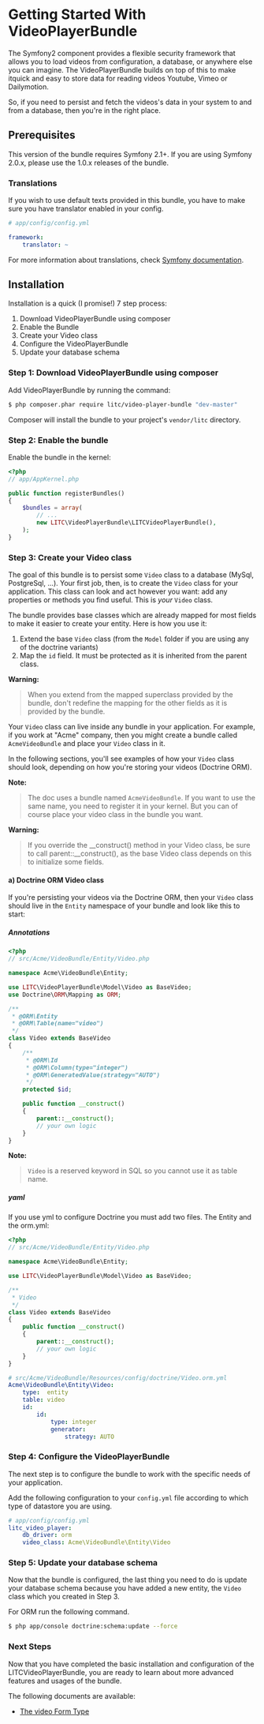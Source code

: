 Getting Started With VideoPlayerBundle
======================================

The Symfony2 component provides a flexible security framework that
allows you to load videos from configuration, a database, or anywhere else
you can imagine. The VideoPlayerBundle builds on top of this to make itquick
and easy to store data for reading videos Youtube, Vimeo or Dailymotion.

So, if you need to persist and fetch the videos's data in your system to
and from a database, then you're in the right place.

## Prerequisites

This version of the bundle requires Symfony 2.1+. If you are using Symfony
2.0.x, please use the 1.0.x releases of the bundle.

### Translations

If you wish to use default texts provided in this bundle, you have to make
sure you have translator enabled in your config.

``` yaml
# app/config/config.yml

framework:
    translator: ~
```

For more information about translations, check [Symfony documentation](http://symfony.com/doc/current/book/translation.html).

## Installation

Installation is a quick (I promise!) 7 step process:

1. Download VideoPlayerBundle using composer
2. Enable the Bundle
3. Create your Video class
4. Configure the VideoPlayerBundle
5. Update your database schema

### Step 1: Download VideoPlayerBundle using composer

Add VideoPlayerBundle by running the command:

``` bash
$ php composer.phar require litc/video-player-bundle "dev-master"
```

Composer will install the bundle to your project's `vendor/litc` directory.

### Step 2: Enable the bundle

Enable the bundle in the kernel:

``` php
<?php
// app/AppKernel.php

public function registerBundles()
{
    $bundles = array(
        // ...
        new LITC\VideoPlayerBundle\LITCVideoPlayerBundle(),
    );
}
```

### Step 3: Create your Video class

The goal of this bundle is to persist some `Video` class to a database (MySql,
PostgreSql, ...). Your first job, then, is to create the `Video` class
for your application. This class can look and act however you want: add any
properties or methods you find useful. This is *your* `Video` class.

The bundle provides base classes which are already mapped for most fields
to make it easier to create your entity. Here is how you use it:

1. Extend the base `Video` class (from the ``Model`` folder if you are using
   any of the doctrine variants)
2. Map the `id` field. It must be protected as it is inherited from the parent class.

**Warning:**

> When you extend from the mapped superclass provided by the bundle, don't
> redefine the mapping for the other fields as it is provided by the bundle.

Your `Video` class can live inside any bundle in your application. For example,
if you work at "Acme" company, then you might create a bundle called `AcmeVideoBundle`
and place your `Video` class in it.

In the following sections, you'll see examples of how your `Video` class should
look, depending on how you're storing your videos (Doctrine ORM).

**Note:**

> The doc uses a bundle named `AcmeVideoBundle`. If you want to use the same
> name, you need to register it in your kernel. But you can of course place
> your video class in the bundle you want.

**Warning:**

> If you override the __construct() method in your Video class, be sure
> to call parent::__construct(), as the base Video class depends on
> this to initialize some fields.

#### a) Doctrine ORM Video class

If you're persisting your videos via the Doctrine ORM, then your `Video` class
should live in the `Entity` namespace of your bundle and look like this to
start:

##### Annotations

``` php
<?php
// src/Acme/VideoBundle/Entity/Video.php

namespace Acme\VideoBundle\Entity;

use LITC\VideoPlayerBundle\Model\Video as BaseVideo;
use Doctrine\ORM\Mapping as ORM;

/**
 * @ORM\Entity
 * @ORM\Table(name="video")
 */
class Video extends BaseVideo
{
    /**
     * @ORM\Id
     * @ORM\Column(type="integer")
     * @ORM\GeneratedValue(strategy="AUTO")
     */
    protected $id;

    public function __construct()
    {
        parent::__construct();
        // your own logic
    }
}
```

**Note:**

> `Video` is a reserved keyword in SQL so you cannot use it as table name.

##### yaml

If you use yml to configure Doctrine you must add two files. The Entity and the orm.yml:

```php
<?php
// src/Acme/VideoBundle/Entity/Video.php

namespace Acme\VideoBundle\Entity;

use LITC\VideoPlayerBundle\Model\Video as BaseVideo;

/**
 * Video
 */
class Video extends BaseVideo
{
    public function __construct()
    {
        parent::__construct();
        // your own logic
    }
}
```
```yaml
# src/Acme/VideoBundle/Resources/config/doctrine/Video.orm.yml
Acme\VideoBundle\Entity\Video:
    type:  entity
    table: video
    id:
        id:
            type: integer
            generator:
                strategy: AUTO
```


### Step 4: Configure the VideoPlayerBundle

The next step is to configure the bundle to work with the specific needs of
your application.

Add the following configuration to your `config.yml` file according to which type
of datastore you are using.

``` yaml
# app/config/config.yml
litc_video_player:
    db_driver: orm
    video_class: Acme\VideoBundle\Entity\Video
```

### Step 5: Update your database schema

Now that the bundle is configured, the last thing you need to do is update your
database schema because you have added a new entity, the `Video` class which you
created in Step 3.

For ORM run the following command.

``` bash
$ php app/console doctrine:schema:update --force
```

### Next Steps

Now that you have completed the basic installation and configuration of the
LITCVideoPlayerBundle, you are ready to learn about more advanced features and usages
of the bundle.

The following documents are available:

- [The video Form Type](type_forms.md)
